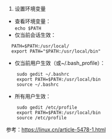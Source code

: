 
1. 设置环境变量  
- 查看环境变量：  
  `echo $PATH`  
- 仅当前会话生效：
```
  PATH=$PATH:/usr/local/
  export PATH="$PATH:/usr/local/bin"
```
- 仅当前用户生效（或~/.bash_profile）：
```
    sudo gedit ~/.bashrc
    export PATH=$PATH:/usr/local/bin
    source ~/.bashrc
```
- 所有用户生效：
```
    sudo gedit /etc/profile
    export PATH=$PATH:/usr/local/bin
    source /etc/profile
```
参考：https://linux.cn/article-5478-1.html
